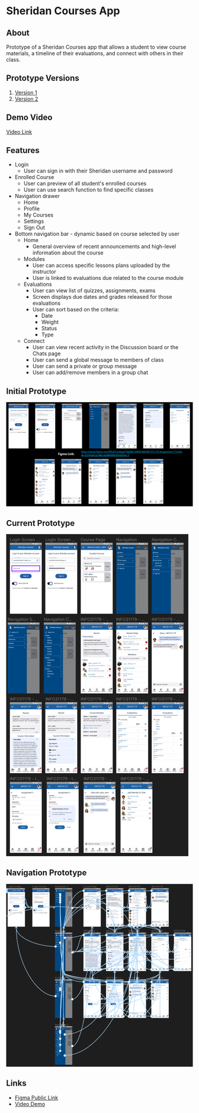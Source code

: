 # Sheridan Courses App

## About
Prototype of a Sheridan Courses app that allows a student to view course materials, a timeline of their evaluations, and connect with others in their class.

## Prototype Versions
1. [Version 1](https://www.figma.com/proto/Lh3udugyFlVg6MCSKMDrNB/INFO31179-Assignment-1?page-id=0%3A1&node-id=107%3A1056&starting-point-node-id=107%3A1056)
2. [Version 2](https://www.figma.com/proto/y64qSogtrzWRCwtl4a0jX0/INFO31179-Assignment-2?page-id=0%3A1&node-id=107%3A1056&viewport=107%2C311%2C0.27&scaling=scale-down&starting-point-node-id=107%3A1056)

## Demo Video
[Video Link](https://youtu.be/6_RSYZF4V4A)

## Features
- Login
    - User can sign in with their Sheridan username and password
- Enrolled Course
    - User can preview of all student's enrolled courses
    - User can use search function to find specific classes
- Navigation drawer
    - Home
    - Profile
    - My Courses
    - Settings
    - Sign Out
- Bottom navigation bar - dynamic based on course selected by user
    - Home
        - General overview of recent announcements and high-level information about the course
    - Modules
        - User can access specific lessons plans uploaded by the instructor
        - User is linked to evaluations due related to the course module
    - Evaluations
        - User can view list of quizzes, assignments, exams
        - Screen displays due dates and grades released for those evaluations
        - User can sort based on the criteria:
            - Date
            - Weight
            - Status
            - Type
    - Connect
        - User can view recent activity in the Discussion board or the Chats page
        - User can send a global message to members of class
        - User can send a private or group message
        - User can add/remove members in a group chat

## Initial Prototype
![Initial Prototype](https://github.com/jmsot15/HCI-Prototype/blob/main/prototype1.png)

## Current Prototype
![Current Prototype](https://github.com/jmsot15/HCI-Prototype/blob/main/prototype2.png)

## Navigation Prototype
![Navigation Prototype](https://github.com/jmsot15/HCI-Prototype/blob/main/Navigation.png)

## Links
- [Figma Public Link](https://www.figma.com/proto/y64qSogtrzWRCwtl4a0jX0/INFO31179-Assignment-2?page-id=0%3A1&node-id=107%3A1056&viewport=107%2C311%2C0.27&scaling=scale-down&starting-point-node-id=107%3A1056)
- [Video Demo](https://youtu.be/6_RSYZF4V4A)
